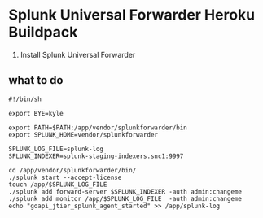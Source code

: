 # Splunk Universal Forwarder Heroku Buildpack

1. Install Splunk Universal Forwarder

## what to do

    #!/bin/sh

    export BYE=kyle

    export PATH=$PATH:/app/vendor/splunkforwarder/bin
    export SPLUNK_HOME=vendor/splunkforwarder

    SPLUNK_LOG_FILE=splunk-log 
    SPLUNK_INDEXER=splunk-staging-indexers.snc1:9997

    cd /app/vendor/splunkforwarder/bin/
    ./splunk start --accept-license
    touch /app/$SPLUNK_LOG_FILE
    ./splunk add forward-server $SPLUNK_INDEXER -auth admin:changeme
    ./splunk add monitor /app/$SPLUNK_LOG_FILE  -auth admin:changeme
    echo "goapi_jtier_splunk_agent_started" >> /app/splunk-log
